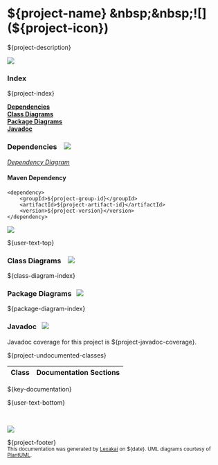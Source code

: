 # ${project-name} &nbsp;&nbsp;![](${project-icon})

${project-description}

![](https://kivakit.org/images/horizontal-line.png)

### Index

${project-index}  

[**Dependencies**](#dependencies)  
[**Class Diagrams**](#class-diagrams)  
[**Package Diagrams**](#package-diagrams)  
[**Javadoc**](#javadoc)

### Dependencies &nbsp;&nbsp; ![](https://kivakit.org/images/dependencies-40.png)

[*Dependency Diagram*](documentation/diagrams/dependencies.svg)

#### Maven Dependency

    <dependency>
        <groupId>${project-group-id}</groupId>
        <artifactId>${project-artifact-id}</artifactId>
        <version>${project-version}</version>
    </dependency>

![](https://kivakit.org/images/horizontal-line.png)

[//]: # (start-user-text)

${user-text-top}

[//]: # (end-user-text)

### Class Diagrams &nbsp; &nbsp;![](https://kivakit.org/images/diagram-48.png)

${class-diagram-index}

### Package Diagrams &nbsp;&nbsp;![](https://kivakit.org/images/box-40.png)

${package-diagram-index}

### Javadoc &nbsp;&nbsp;![](https://kivakit.org/images/books-40.png)

Javadoc coverage for this project is ${project-javadoc-coverage}.

${project-undocumented-classes}

| Class | Documentation Sections |
|---|---|
${key-documentation}

[//]: # (start-user-text)

${user-text-bottom}

[//]: # (end-user-text)

<br/>

![](https://kivakit.org/images/horizontal-line.png)

${project-footer}  
<sub>This documentation was generated by [Lexakai](https://github.com/Telenav/lexakai) on ${date}. UML diagrams courtesy
of [PlantUML](http://plantuml.com).</sub>

